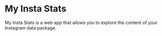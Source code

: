 # My Insta Stats

My Insta Stats is a web app that allows you to explore the content of your Instagram data package.
